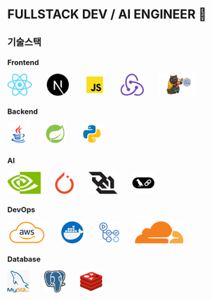 # FULLSTACK DEV / AI ENGINEER 📁

## 기술스택

### Frontend
<div>
  <img src="https://raw.githubusercontent.com/dijeungi/dijeungi/main/img/React.png" alt="React" height="50px" style="margin-right: 30px;"/>
  <img src="https://raw.githubusercontent.com/dijeungi/dijeungi/main/img/Next.js.png" alt="Next.js" height="50px" style="margin-right: 30px;"/>
  <img src="https://raw.githubusercontent.com/dijeungi/dijeungi/main/img/Javascript.png" alt="JavaScript" height="50px" style="margin-right: 30px;"/>
  <img src="https://raw.githubusercontent.com/dijeungi/dijeungi/main/img/Redux.png" alt="Redux" height="50px" style="margin-right: 30px;"/>
  <img src="https://raw.githubusercontent.com/dijeungi/dijeungi/main/img/Zustand.png" alt="Zustand" height="50px" style="margin-right: 30px;"/>
</div>

### Backend
<div>
  <img src="https://raw.githubusercontent.com/dijeungi/dijeungi/main/img/Java.png" alt="Java" height="50px" style="margin-right: 30px;"/>
  <img src="https://raw.githubusercontent.com/dijeungi/dijeungi/main/img/SpringBoot.png" alt="Spring Boot" height="50px" style="margin-right: 30px;"/>
  <img src="https://raw.githubusercontent.com/dijeungi/dijeungi/main/img/Python.png" alt="Python" height="50px" style="margin-right: 30px;"/>
</div>

### AI
<div>
  <img src="https://raw.githubusercontent.com/dijeungi/dijeungi/main/img/Cuda.png" alt="CUDA" height="50px" style="margin-right: 30px;"/>
  <img src="https://raw.githubusercontent.com/dijeungi/dijeungi/main/img/PyTorch.png" alt="PyTorch" height="50px" style="margin-right: 30px;"/>
  <img src="https://raw.githubusercontent.com/dijeungi/dijeungi/main/img/WebSocket.png" alt="WebSocket" height="50px" style="margin-right: 30px;"/>
  <img src="https://raw.githubusercontent.com/dijeungi/dijeungi/main/img/LangChain.png" alt="LangChain" height="50px" style="margin-right: 30px;"/>
</div>

### DevOps
<div>
  <img src="https://raw.githubusercontent.com/dijeungi/dijeungi/main/img/AWS.png" alt="AWS" height="50px" style="margin-right: 30px;"/>
  <img src="https://raw.githubusercontent.com/dijeungi/dijeungi/main/img/Docker.png" alt="Docker" height="50px" style="margin-right: 30px;"/>
  <img src="https://raw.githubusercontent.com/dijeungi/dijeungi/main/img/GithubActions.png" alt="GitHub Actions" height="50px" style="margin-right: 30px;"/>
  <img src="https://raw.githubusercontent.com/dijeungi/dijeungi/main/img/CloudFlare.png" alt="Cloudflare" height="50px" style="margin-right: 30px;"/>
</div>

### Database
<div>
  <img src="https://raw.githubusercontent.com/dijeungi/dijeungi/main/img/MySQL.png" alt="MySQL" height="50px" style="margin-right: 30px;"/>
  <img src="https://raw.githubusercontent.com/dijeungi/dijeungi/main/img/PostgreSQL.png" alt="PostgreSQL" height="50px" style="margin-right: 30px;"/>
  <img src="https://raw.githubusercontent.com/dijeungi/dijeungi/main/img/Redis.png" alt="Redis" height="50px" style="margin-right: 30px;"/>
</div>
